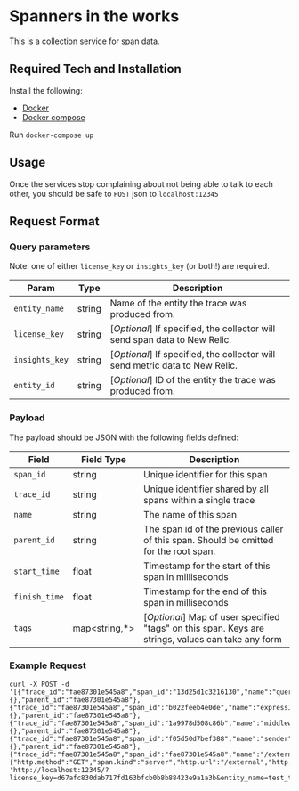 # Spanners in the works

This is a collection service for span data.

## Required Tech and Installation

Install the following:
- [Docker](https://docs.docker.com/install/)
- [Docker compose](https://docs.docker.com/compose/install/)

Run `docker-compose up`

## Usage

Once the services stop complaining about not being able to talk to each other,
you should be safe to `POST` json to `localhost:12345`

## Request Format

### Query parameters

Note: one of either `license_key` or `insights_key` (or both!) are required.

|     Param      |  Type  | Description |
|----------------|--------|-------------|
| `entity_name`  | string | Name of the entity the trace was produced from.  |
| `license_key`  | string | [*Optional*] If specified, the collector will send span data to New Relic. |
| `insights_key` | string | [*Optional*] If specified, the collector will send metric data to New Relic. |
|  `entity_id`   | string | [*Optional*] ID of the entity the trace was produced from.  |

### Payload
The payload should be JSON with the following fields defined:

|Field|Field Type|Description|
|-----|----------|-----------|
|`span_id`|string|Unique identifier for this span|
|`trace_id`|string|Unique identifier shared by all spans within a single trace|
|`name`|string|The name of this span|
|`parent_id`|string|The span id of the previous caller of this span. Should be omitted for the root span.|
|`start_time`|float|Timestamp for the start of this span in milliseconds|
|`finish_time`|float|Timestamp for the end of this span in milliseconds|
|`tags`|map<string,*>|[*Optional*] Map of user specified "tags" on this span. Keys are strings, values can take any form|

### Example Request

```
curl -X POST -d '[{"trace_id":"fae87301e545a8","span_id":"13d25d1c3216130","name":"query","start_time":1549128157238,"finish_time":1549128157239,"category":"generic","tags":{},"parent_id":"fae87301e545a8"},{"trace_id":"fae87301e545a8","span_id":"b022feeb4e0de","name":"expressInit","start_time":1549128157239,"finish_time":1549128157239,"category":"generic","tags":{},"parent_id":"fae87301e545a8"},{"trace_id":"fae87301e545a8","span_id":"1a9978d508c86b","name":"middleware","start_time":1549128157239,"finish_time":1549128157339,"category":"generic","tags":{},"parent_id":"fae87301e545a8"},{"trace_id":"fae87301e545a8","span_id":"f05d50d7bef388","name":"sender","start_time":1549128157341,"finish_time":1549128157346,"category":"generic","tags":{},"parent_id":"fae87301e545a8"},{"trace_id":"fae87301e545a8","span_id":"fae87301e545a8","name":"/external","start_time":1549128157237,"finish_time":1549128157348,"category":"generic","tags":{"http.method":"GET","span.kind":"server","http.url":"/external","http.status_code":304}}]' 'http://localhost:12345/?license_key=d67afc830dab717fd163bfcb0b8b88423e9a1a3b&entity_name=test_tracer'
```
